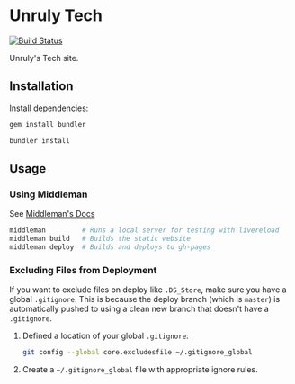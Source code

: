 # Unruly Tech

[![Build Status](https://travis-ci.org/unruly/unruly.github.io.svg?branch=develop)](https://travis-ci.org/unruly/unruly.github.io)

Unruly's Tech site.

## Installation

Install dependencies:

```sh
gem install bundler
```

```sh
bundler install
```

## Usage

### Using Middleman

See [Middleman's Docs](https://middlemanapp.com/basics/install/)

```sh
middleman         # Runs a local server for testing with livereload
middleman build   # Builds the static website
middleman deploy  # Builds and deploys to gh-pages
```

### Excluding Files from Deployment

If you want to exclude files on deploy like `.DS_Store`, make sure you have a global `.gitignore`. This is because the
deploy branch (which is `master`) is automatically pushed to using a clean new branch that doesn't have a `.gitignore`.


1. Defined a location of your global `.gitignore`:

   ```sh
   git config --global core.excludesfile ~/.gitignore_global
   ```

2. Create a `~/.gitignore_global` file with appropriate ignore rules.
